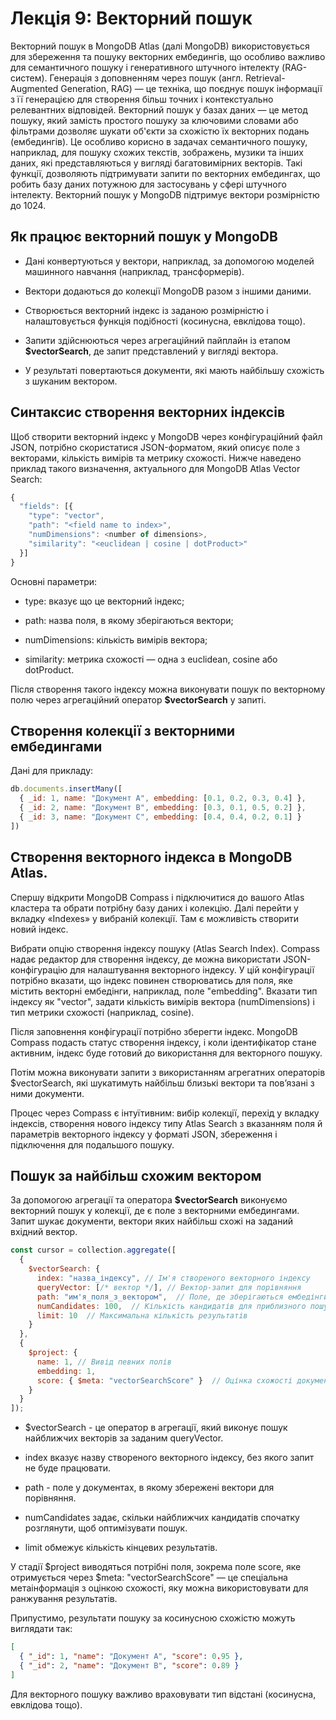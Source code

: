 # Лекція 9: Векторний пошук

Векторний пошук в MongoDB Atlas (далі MongoDB) використовується для збереження та пошуку векторних ембедингів, що особливо важливо для семантичного пошуку і генеративного штучного інтелекту (RAG-систем). Генерація з доповненням через пошук (англ. Retrieval-Augmented Generation, RAG) — це техніка, що поєднує пошук інформації з її генерацією для створення більш точних і контекстуально релевантних відповідей.
Векторний пошук у базах даних — це метод пошуку, який замість простого пошуку за ключовими словами або фільтрами дозволяє шукати об'єкти за схожістю їх векторних подань (ембедингів). Це особливо корисно в задачах семантичного пошуку, наприклад, для пошуку схожих текстів, зображень, музики та інших даних, які представляються у вигляді багатовимірних векторів.
Такі функції, дозволяють підтримувати запити по векторних ембедингах, що робить базу даних потужною для застосувань у сфері штучного інтелекту.
Векторний пошук у MongoDB підтримує вектори розмірністю до 1024.

## Як працює векторний пошук у MongoDB
* Дані конвертуються у вектори, наприклад, за допомогою моделей машинного навчання (наприклад, трансформерів).

* Вектори додаються до колекції MongoDB разом з іншими даними.

* Створюється векторний індекс із заданою розмірністю і налаштовується функція подібності (косинусна, евклідова тощо).

* Запити здійснюються через агрегаційний пайплайн із етапом **$vectorSearch**, де запит представлений у вигляді вектора.

* У результаті повертаються документи, які мають найбільшу схожість з шуканим вектором.

## Синтаксис створення векторних індексів 
Щоб створити векторний індекс у MongoDB через конфігураційний файл JSON, потрібно скористатися JSON-форматом, який описує поле з векторами, кількість вимірів та метрику схожості. Нижче наведено приклад такого визначення, актуального для MongoDB Atlas Vector Search:

```js
{
  "fields": [{
    "type": "vector",
    "path": "<field name to index>",
    "numDimensions": <number of dimensions>,
    "similarity": "<euclidean | cosine | dotProduct>"
  }]
}
```

Основні параметри:

* type: вказує що це векторний індекс;

* path: назва поля, в якому зберігаються вектори;

* numDimensions: кількість вимірів вектора;

* similarity: метрика схожості — одна з euclidean, cosine або dotProduct.

Після створення такого індексу можна виконувати пошук по векторному полю через агрегаційний оператор **$vectorSearch** у запиті.

## Створення колекції з векторними ембедингами
Дані для прикладу:

```js
db.documents.insertMany([
  { _id: 1, name: "Документ A", embedding: [0.1, 0.2, 0.3, 0.4] },
  { _id: 2, name: "Документ B", embedding: [0.3, 0.1, 0.5, 0.2] },
  { _id: 3, name: "Документ C", embedding: [0.4, 0.4, 0.2, 0.1] }
])
```

## Створення векторного індекса в MongoDB Atlas.
Спершу відкрити MongoDB Compass і підключитися до вашого Atlas кластера та обрати потрібну базу даних і колекцію. Далі перейти у вкладку «Indexes» у вибраній колекції. Там є можливість створити новий індекс.

Вибрати опцію створення індексу пошуку (Atlas Search Index). Compass надає редактор для створення індексу, де можна використати JSON-конфігурацію для налаштування векторного індексу. У цій конфігурації потрібно вказати, що індекс повинен створюватись для поля, яке містить векторні ембедінги, наприклад, поле "embedding". Вказати тип індексу як "vector", задати кількість вимірів вектора (numDimensions) і тип метрики схожості (наприклад, cosine).

Після заповнення конфігурації потрібно зберегти індекс. MongoDB Compass подасть статус створення індексу, і коли ідентифікатор стане активним, індекс буде готовий до використання для векторного пошуку.

Потім можна виконувати запити з використанням агрегатних операторів $vectorSearch, які шукатимуть найбільш близькі вектори та пов’язані з ними документи.

Процес через Compass є інтуїтивним: вибір колекції, перехід у вкладку індексів, створення нового індексу типу Atlas Search з вказанням поля й параметрів векторного індексу у форматі JSON, збереження і підключення для подальшого пошуку.

## Пошук за найбільш схожим вектором

За допомогою агрегації та оператора **$vectorSearch** виконуємо векторний пошук у колекції, де є поле з векторними ембедингами. Запит шукає документи, вектори яких найбільш схожі на заданий вхідний вектор.

```js
const cursor = collection.aggregate([
  {
    $vectorSearch: {
      index: "назва_індексу", // Ім'я створеного векторного індексу
      queryVector: [/* вектор */], // Вектор-запит для порівняння
      path: "им'я_поля_з_вектором",  // Поле, де зберігаються ембедінги
      numCandidates: 100,  // Кількість кандидатів для приблизного пошуку
      limit: 10  // Максимальна кількість результатів
    }
  },
  {
    $project: {
      name: 1, // Вивід певних полів
      embedding: 1,
      score: { $meta: "vectorSearchScore" }  // Оцінка схожості документа до запиту
    }
  }
]);
```

* $vectorSearch - це оператор в агрегації, який виконує пошук найближчих векторів за заданим queryVector.

*  index вказує назву створеного векторного індексу, без якого запит не буде працювати.

* path - поле у документах, в якому збережені вектори для порівняння.

* numCandidates задає, скільки найближчих кандидатів спочатку розглянути, щоб оптимізувати пошук.

* limit обмежує кількість кінцевих результатів.

У стадії $project виводяться потрібні поля, зокрема поле score, яке отримується через $meta: "vectorSearchScore" — це спеціальна метаінформація з оцінкою схожості, яку можна використовувати для ранжування результатів.

Припустимо, результати пошуку за косинусною схожістю можуть виглядати так:

```json
[
  { "_id": 1, "name": "Документ A", "score": 0.95 },
  { "_id": 2, "name": "Документ B", "score": 0.89 }
]
```

Для векторного пошуку важливо враховувати тип відстані (косинусна, евклідова тощо).
